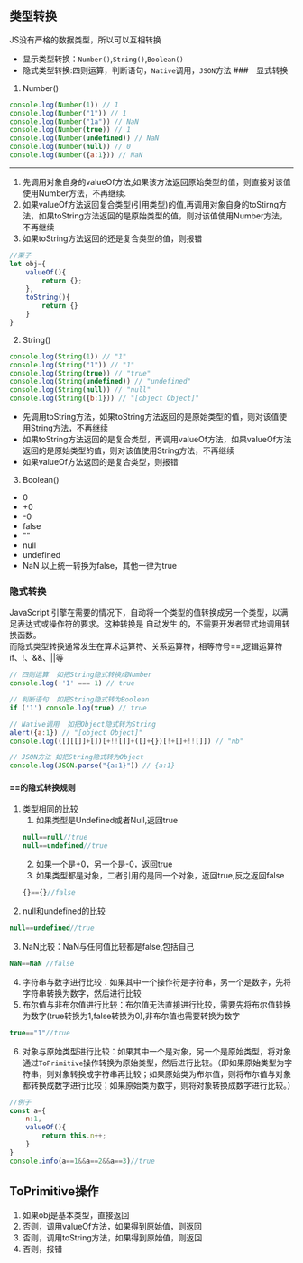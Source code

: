 ## 类型转换
JS没有严格的数据类型，所以可以互相转换
- 显示类型转换：`Number()`,`String()`,`Boolean()`
- 隐式类型转换:四则运算，判断语句，`Native`调用，`JSON`方法
###　显式转换
1. Number()
```javascript
console.log(Number(1)) // 1
console.log(Number("1")) // 1
console.log(Number("1a")) // NaN
console.log(Number(true)) // 1
console.log(Number(undefined)) // NaN
console.log(Number(null)) // 0
console.log(Number({a:1})) // NaN
```
---
1. 先调用对象自身的valueOf方法,如果该方法返回原始类型的值，则直接对该值使用Number方法，不再继续.
2. 如果valueOf方法返回复合类型(引用类型)的值,再调用对象自身的toStirng方法，如果toString方法返回的是原始类型的值，则对该值使用Number方法，不再继续
3. 如果toString方法返回的还是复合类型的值，则报错
```javascript
//栗子
let obj={
    valueOf(){
        return {};
    },
    toString(){
        return {}
    }
}
```
2. String()
```javascript
console.log(String(1)) // "1"
console.log(String("1")) // "1"
console.log(String(true)) // "true"
console.log(String(undefined)) // "undefined"
console.log(String(null)) // "null"
console.log(String({b:1})) // "[object Object]"
```
- 先调用toString方法，如果toString方法返回的是原始类型的值，则对该值使用String方法，不再继续
- 如果toString方法返回的是复合类型，再调用valueOf方法，如果valueOf方法返回的是原始类型的值，则对该值使用String方法，不再继续
- 如果valueOf方法返回的是复合类型，则报错
3. Boolean()
- 0
- +0
- -0
- false
- ""
- null
- undefined
- NaN
以上统一转换为false，其他一律为true
### 隐式转换
JavaScript 引擎在需要的情况下，自动将一个类型的值转换成另一个类型，以满足表达式或操作符的要求。这种转换是 自动发生 的，不需要开发者显式地调用转换函数。
<br>
而隐式类型转换通常发生在算术运算符、关系运算符，相等符号==,逻辑运算符if、!、&&、||等

```javascript
// 四则运算  如把String隐式转换成Number
console.log(+'1' === 1) // true

// 判断语句  如把String隐式转为Boolean
if ('1') console.log(true) // true

// Native调用  如把Object隐式转为String
alert({a:1}) // "[object Object]"
console.log(([][[]]+[])[+!![]]+([]+{})[!+[]+!![]]) // "nb"

// JSON方法 如把String隐式转为Object
console.log(JSON.parse("{a:1}")) // {a:1}

```
#### ==的隐式转换规则
1. 类型相同的比较
    1. 如果类型是Undefined或者Null,返回true
    ```javascript
    null==null//true
    null==undefined//true
    ```
    2. 如果一个是+0，另一个是-0，返回true
    3. 如果类型都是对象，二者引用的是同一个对象，返回true,反之返回false
    ```javascript
    {}=={}//false
    ```
2. null和undefined的比较
```javascript
null==undefined//true
```
3. NaN比较：NaN与任何值比较都是false,包括自己
```javascript
NaN==NaN //false
```
4. 字符串与数字进行比较：如果其中一个操作符是字符串，另一个是数字，先将字符串转换为数字，然后进行比较
5. 布尔值与非布尔值进行比较：布尔值无法直接进行比较，需要先将布尔值转换为数字(true转换为1,false转换为0),非布尔值也需要转换为数字
```javascript
true=="1"//true
```
6. 对象与原始类型进行比较：如果其中一个是对象，另一个是原始类型，将对象通过`ToPrimitive`操作转换为原始类型，然后进行比较。（即如果原始类型为字符串，则对象转换成字符串再比较；如果原始类为布尔值，则将布尔值与对象都转换成数字进行比较；如果原始类为数字，则将对象转换成数字进行比较。）
```javascript
//例子
const a={
    n:1,
    valueOf(){
        return this.n++;
    }
}
console.info(a==1&&a==2&&a==3)//true
```

## ToPrimitive操作
1. 如果obj是基本类型，直接返回
2. 否则，调用valueOf方法，如果得到原始值，则返回
3. 否则，调用toString方法，如果得到原始值，则返回
4. 否则，报错